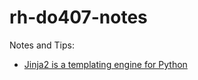 # rh-do407-notes

Notes and Tips:
* [Jinja2 is a templating engine for Python](http://jinja.pocoo.org/docs/2.10/)
